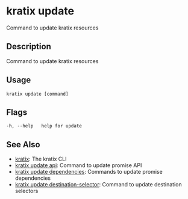 # kratix update
Command to update kratix resources

## Description
Command to update kratix resources

## Usage
```
kratix update [command]
```


## Flags
```
-h, --help   help for update
```


## See Also

* [kratix](/main/kratix-cli/reference/kratix): The kratix CLI
* [kratix update api](/main/kratix-cli/reference/kratix-update-api): Command to update promise API
* [kratix update dependencies](/main/kratix-cli/reference/kratix-update-dependencies): Commands to update promise dependencies
* [kratix update destination-selector](/main/kratix-cli/reference/kratix-update-destination-selector): Command to update destination selectors
